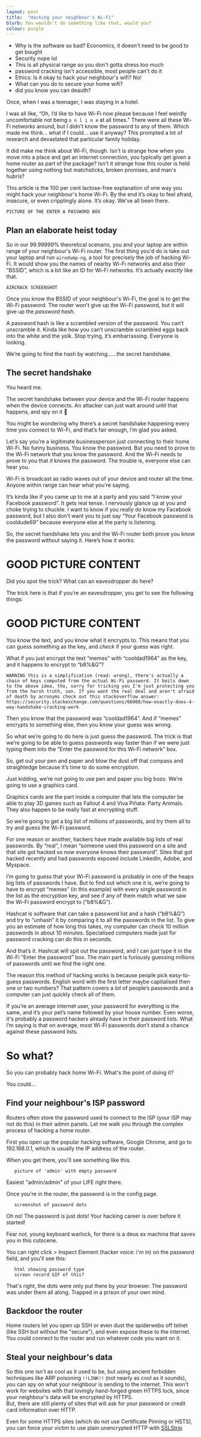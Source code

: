 ```yaml
---
layout: post
title:  "Hacking your neighbour's Wi-Fi"
blurb: You wouldn't do something like that, would you?
colour: purple
---
```



* Why is the software so bad? Economics, it doesn't need to be good to get bought
* Security nope lol
* This is all physical range so you don't gotta stress too much
* password cracking isn't accessible, most people can't do it
* Ethics: Is it okay to hack your neighbour's wifi? No!
* What can you do to secure your home wifi?
* did you know you can deauth?

Once, when I was a teenager, I was staying in a hotel.

I was all like, “Oh, I’d like to have Wi-Fi now please because I feel weirdly uncomfortable not being `o n l i n e` at all times.” There were all these Wi-Fi networks around, but I didn’t know the password to any of them. Which made me think… what if I could… use it anyway? This prompted a lot of research and devastated that particular family holiday.

It did make me think about Wi-Fi, though. Isn't is strange how when you move into a place and get an internet connection, you typically get given a home router as part of the package? Isn't it strange how this router is held together using nothing but matchsticks, broken promises, and man's hubris?

This article is the 100 per cent lactose-free explanation of one way you might hack your neighbour's home Wi-Fi. By the end it’s okay to feel afraid, insecure, or even cripplingly alone. It’s okay. We’ve all been there.

`PICTURE OF THE ENTER A PASSWORD BOX`

## Plan an elaborate heist today

So in our 99.99999% theoretical scenario, you and your laptop are within range of your neighbour's Wi-Fi router. The first thing you'd do is take out your laptop and run `airodump-ng`, a tool for precisely the job of hacking Wi-Fi. It would show you the names of nearby Wi-Fi networks and also their “BSSID”, which is a bit like an ID for Wi-Fi networks. It’s actually *exactly* like that.
```
AIRCRACK SCREENSHOT
```

Once you know the BSSID of your neighbour's Wi-Fi, the goal is to get the Wi-Fi password. The router won't give up the Wi-Fi password, but it will give up the _password hash_.

A password hash is like a scrambled version of the password. You can’t unscramble it. Kinda like how you can’t unscramble scrambled eggs back into the white and the yolk. Stop trying, it’s embarrassing. Everyone is looking.

We’re going to find the hash by watching......the secret handshake.

## The secret handshake

You heard me.

The secret handshake between your device and the Wi-Fi router happens when the device connects. An attacker can just wait around until that happens, and spy on it 👀

You might be wondering why there’s a secret handshake happening every time you connect to Wi-Fi, and that’s fair enough, I’m glad you asked.

Let’s say you’re a legitimate businessperson just connecting to their home Wi-Fi. No funny business. You know the password. But you need to prove to the Wi-Fi network that you know the password. And the Wi-Fi needs to prove to you that _it_ knows the password. The trouble is, everyone else can hear you.

Wi-Fi is broadcast as radio waves out of your device and router all the time. Anyone within range can hear what you're saying.

It’s kinda like if you came up to me at a party and you said “I know your Facebook password”. It gets real tense. I nervously glance up at you and choke trying to chuckle. I want to know if you really do know my Facebook password, but I also don’t want you to just say “Your Facebook password is cooldude69” because everyone else at the party is listening.

So, the secret handshake lets you and the Wi-Fi router both prove you know the password without saying it. Here’s how it works:

# GOOD PICTURE CONTENT

Did you spot the trick? What can an eavesdropper do here?

The trick here is that if you’re an eavesdropper, you get to see the following things:

# GOOD PICTURE CONTENT

You know the text, and you know what it encrypts to. This means that you can guess something as the key, and _check_ if your guess was right.

What if you just encrypt the text “memes” with “cooldad1964” as the key, and it happens to encrypt to “b8%&G”?

```
WARNING this is a simplification (read: wrong), there's actually a chain of keys computed from the actual Wi-Fi password. It boils down to the above idea, tho, sorry for tricking you I'm just protecting you from the harsh truth, son. If you want the real deal and aren't afraid of death by acronyms check out this stackoverflow answer: https://security.stackexchange.com/questions/66008/how-exactly-does-4-way-handshake-cracking-work
```

Then you know that the password was “cooldad1964”. And if “memes” encrypts to something else, then you know your guess was wrong.

So what we’re going to do here is just guess the password. The trick is that we’re going to be able to guess passwords way faster than if we were just typing them into the “Enter the password for this Wi-Fi network” box.

So, get out your pen and paper and blow the dust off that compass and straightedge because it’s time to do some encryption.

Just kidding, we’re not going to use pen and paper you big bozo. We’re going to use a graphics card.

Graphics cards are the part inside a computer that lets the computer be able to play 3D games such as Fallout 4 and Viva Piñata: Party Animals. They also happen to be really fast at encrypting stuff.

So we’re going to get a big list of millions of passwords, and try them all to try and guess the Wi-Fi password.

For one reason or another, hackers have made available big lists of real passwords. By “real”, I mean “someone used this password on a site and that site got hacked so now everyone knows their password”. Sites that got hacked recently and had passwords exposed include LinkedIn, Adobe, and Myspace.

I’m going to guess that your Wi-Fi password is probably in one of the heaps big lists of passwords I have. But to find out which one it is, we’re going to have to encrypt “memes” (in this example) with every single password in the list as the encryption key, and see if any of them match what we saw the Wi-Fi password encrypt to (“b8%&G”).

Hashcat is software that can take a password list and a hash (“b8%&G”) and try to “unhash” it by comparing it to all the passwords in the list. To give you an estimate of how long this takes, my computer can check 10 million passwords in about 10 minutes. Specialised computers made just for password cracking can do this in seconds.

And that’s it. Hashcat will spit out the password, and I can just type it in the Wi-Fi “Enter the password” box. The main part is furiously guessing millions of passwords until we find the right one.

The reason this method of hacking works is because people pick easy-to-guess passwords. English word with the first letter maybe capitalised then one or two numbers? That pattern covers a *lot* of people’s passwords and a computer can just quickly check all of them.

If you’re an average internet user, your password for everything is the same, and it’s your pet’s name followed by your house number. Even worse, it's probably a password hackers already have in their password lists. What I’m saying is that on average, most Wi-Fi passwords don’t stand a chance against these password lists.

# So what?
So you can probably hack home Wi-Fi. What's the point of doing it?

You could...

## Find your neighbour's ISP password

Routers often store the password used to connect to the ISP (your ISP may not do this) in their admin panels.
Let me walk you through the complex process of hacking a home router.

First you open up the popular hacking software, Google Chrome, and go to 192.168.0.1, which is usually the IP address of the router.

When you get there, you'll see something like this.
```
   picture of 'admin' with empty password
 ```

Easiest "admin/admin" of your LIFE right there.

Once you're in the router, the password is in the config page.

```
   screenshot of password dots
```
Oh no! The password is just dots! Your hacking career is over before it started!

Fear not, young keyboard warlock, for there is a deus ex machina that saves you in this cutscene.

You can right click > Inspect Element (hacker voice: i'm in) on the password field, and you'll see this:

```
   html showing password type
   screen record GIF of this?
```

That's right, the dots were only put there by your browser. The password was under them all along. Trapped in a prison of your own mind.

## Backdoor the router

Home routers let you open up SSH or even dust the spiderwebs off telnet (like SSH but without the "secure"), and even expose these to the internet. You could connect to the router and run whatever code you want on it.

## Steal your neighbour's data

So this one isn't as cool as it used to be, but using ancient forbidden techniques like ARP poisoning `!!LINK!!` (not nearly as cool as it sounds), you can spy on what your neighbour is sending to the internet. This won't work for websites with that lovingly hand-forged green HTTPS lock, since your neighbour's data will be encrypted by HTTPS.  
But, there are still plenty of sites that will ask for your password or credit card information over HTTP.

Even for some HTTPS sites (which do not use Certificate Pinning or HSTS), you can force your victim to use plain unencrypted HTTP with [SSLStrip](https://avicoder.me/2016/02/22/SSLstrip-for-newbies/)


